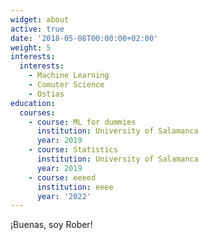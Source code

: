 ```yaml
---
widget: about
active: true
date: '2018-05-08T00:00:00+02:00'
weight: 5
interests:
  interests:
    - Machine Learning
    - Comuter Science
    - Ostias
education:
  courses:
    - course: ML for dummies
      institution: University of Salamanca
      year: 2019
    - course: Statistics
      institution: University of Salamanca
      year: 2019
    - course: eeeed
      institution: eeee
      year: '2022'
---
```

¡Buenas, soy Rober!
